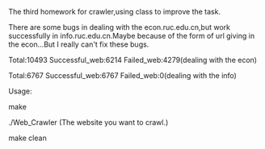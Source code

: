 The third homework for crawler,using class to improve the task.

There are some bugs in dealing with the econ.ruc.edu.cn,but work successfully in info.ruc.edu.cn.Maybe because of the form of url giving in the econ...But I really can't fix these bugs.

Total:10493 Successful_web:6214 Failed_web:4279(dealing with the econ)

Total:6767 Successful_web:6767 Failed_web:0(dealing with the info)

Usage:

make

./Web_Crawler (The website you want to crawl.)

make clean
